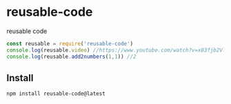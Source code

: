 # reusable-code

reusable code

```js
const reusable = require('reusable-code')
console.log(reusable.video) //https://www.youtube.com/watch?v=x03fjb2VlGY
console.log(reusable.add2numbers(1,1)) //2
```

## Install

```bash
npm install reusable-code@latest
```

